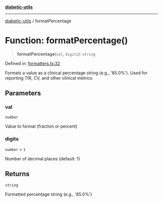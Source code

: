 [**diabetic-utils**](../README.md)

***

[diabetic-utils](../globals.md) / formatPercentage

# Function: formatPercentage()

> **formatPercentage**(`val`, `digits`): `string`

Defined in: [formatters.ts:32](https://github.com/marklearst/diabetic-utils/blob/0d03b5cd2e2b5edbf58275075cc81d8df31ac230/src/formatters.ts#L32)

Formats a value as a clinical percentage string (e.g., '85.0%').
Used for reporting TIR, CV, and other clinical metrics.

## Parameters

### val

`number`

Value to format (fraction or percent)

### digits

`number` = `1`

Number of decimal places (default: 1)

## Returns

`string`

Formatted percentage string (e.g., '85.0%')
